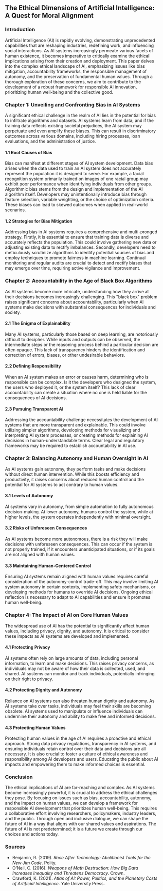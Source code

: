 ## The Ethical Dimensions of Artificial Intelligence: A Quest for Moral Alignment

### Introduction

Artificial Intelligence (AI) is rapidly evolving, demonstrating unprecedented capabilities that are reshaping industries, redefining work, and influencing social interactions. As AI systems increasingly permeate various facets of human existence, it becomes imperative to critically examine the ethical implications arising from their creation and deployment. This paper delves into the complex ethical landscape of AI, emphasizing issues like bias mitigation, accountability frameworks, the responsible management of autonomy, and the preservation of fundamental human values. Through a thorough exploration of these concerns, we aim to contribute to the development of a robust framework for responsible AI innovation, prioritizing human well-being and the collective good.

### Chapter 1: Unveiling and Confronting Bias in AI Systems

A significant ethical challenge in the realm of AI lies in the potential for bias to infiltrate algorithms and datasets. AI systems learn from data, and if the training data reflects existing societal prejudices, the AI system may perpetuate and even amplify these biases. This can result in discriminatory outcomes across various domains, including hiring processes, loan evaluations, and the administration of justice.

#### 1.1 Root Causes of Bias

Bias can manifest at different stages of AI system development. Data bias arises when the data used to train an AI system does not accurately represent the population it is designed to serve. For example, a facial recognition system primarily trained on images of one racial group may exhibit poor performance when identifying individuals from other groups. Algorithmic bias stems from the design and implementation of the AI algorithm itself. Developers may unintentionally introduce bias through feature selection, variable weighting, or the choice of optimization criteria. These biases can lead to skewed outcomes when applied in real-world scenarios.

#### 1.2 Strategies for Bias Mitigation

Addressing bias in AI systems requires a comprehensive and multi-pronged strategy. Firstly, it is essential to ensure that training data is diverse and accurately reflects the population. This could involve gathering new data or adjusting existing data to rectify imbalances. Secondly, developers need to meticulously scrutinize algorithms to identify potential sources of bias and employ techniques to promote fairness in machine learning. Continual monitoring and regular audits are crucial to detect and rectify biases that may emerge over time, requiring active vigilance and improvement.

### Chapter 2: Accountability in the Age of Black Box Algorithms

As AI systems become more intricate, understanding how they arrive at their decisions becomes increasingly challenging. This "black box" problem raises significant concerns about accountability, particularly when AI systems make decisions with substantial consequences for individuals and society.

#### 2.1 The Enigma of Explainability

Many AI systems, particularly those based on deep learning, are notoriously difficult to decipher. While inputs and outputs can be observed, the intermediate steps or the reasoning process behind a particular decision are often opaque. This lack of transparency hinders the identification and correction of errors, biases, or other undesirable behaviors.

#### 2.2 Defining Responsibility

When an AI system makes an error or causes harm, determining who is responsible can be complex. Is it the developers who designed the system, the users who deployed it, or the system itself? This lack of clear accountability can create a situation where no one is held liable for the consequences of AI decisions.

#### 2.3 Pursuing Transparent AI

Addressing the accountability challenge necessitates the development of AI systems that are more transparent and explainable. This could involve utilizing simpler algorithms, developing methods for visualizing and interpreting AI system processes, or creating methods for explaining AI decisions in human-understandable terms. Clear legal and regulatory frameworks may be required to establish accountability in AI use.

### Chapter 3: Balancing Autonomy and Human Oversight in AI

As AI systems gain autonomy, they perform tasks and make decisions without direct human intervention. While this boosts efficiency and productivity, it raises concerns about reduced human control and the potential for AI systems to act contrary to human values.

#### 3.1 Levels of Autonomy

AI systems vary in autonomy, from simple automation to fully autonomous decision-making. At lower autonomy, humans control the system, while at higher levels, the system operates independently with minimal oversight.

#### 3.2 Risks of Unforeseen Consequences

As AI systems become more autonomous, there is a risk they will make decisions with unforeseen consequences. This can occur if the system is not properly trained, if it encounters unanticipated situations, or if its goals are not aligned with human values.

#### 3.3 Maintaining Human-Centered Control

Ensuring AI systems remain aligned with human values requires careful consideration of the autonomy-control trade-off. This may involve limiting AI system autonomy in certain contexts, implementing safety mechanisms, or developing methods for humans to override AI decisions. Ongoing ethical reflection is necessary to adapt to AI capabilities and ensure it promotes human well-being.

### Chapter 4: The Impact of AI on Core Human Values

The widespread use of AI has the potential to significantly affect human values, including privacy, dignity, and autonomy. It is critical to consider these impacts as AI systems are developed and implemented.

#### 4.1 Protecting Privacy

AI systems often rely on large amounts of data, including personal information, to learn and make decisions. This raises privacy concerns, as individuals may not be aware of how their data is collected, used, and shared. AI systems can monitor and track individuals, potentially infringing on their right to privacy.

#### 4.2 Protecting Dignity and Autonomy

Reliance on AI systems can also threaten human dignity and autonomy. As AI systems take over tasks, individuals may feel their skills are becoming obsolete. AI systems used to manipulate or influence individuals can undermine their autonomy and ability to make free and informed decisions.

#### 4.3 Protecting Human Values

Protecting human values in the age of AI requires a proactive and ethical approach. Strong data privacy regulations, transparency in AI systems, and ensuring individuals retain control over their data and decisions are all necessary. It is also crucial to foster a culture of ethical awareness and responsibility among AI developers and users. Educating the public about AI impacts and empowering them to make informed choices is essential.

### Conclusion

The ethical implications of AI are far-reaching and complex. As AI systems become increasingly powerful, it is crucial to address the ethical challenges they pose. By focusing on issues such as bias, accountability, autonomy, and the impact on human values, we can develop a framework for responsible AI development that prioritizes human well-being. This requires a collaborative effort involving researchers, policymakers, industry leaders, and the public. Through open and inclusive dialogue, we can shape the future of AI in a way that aligns with our shared values and aspirations. The future of AI is not predetermined; it is a future we create through our choices and actions today.

### Sources

*   Benjamin, R. (2019). *Race After Technology: Abolitionist Tools for the New Jim Code*. Polity.
*   O'Neil, C. (2016). *Weapons of Math Destruction: How Big Data Increases Inequality and Threatens Democracy*. Crown.
*   Crawford, K. (2021). *Atlas of AI: Power, Politics, and the Planetary Costs of Artificial Intelligence*. Yale University Press.
